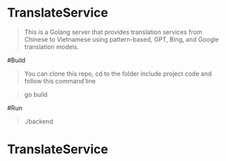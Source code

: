 # TranslateService
>This is a Golang server that provides translation services from Chinese to Vietnamese using pattern-based, GPT, Bing, and Google translation models.

#Build
>You can clone this repo, cd to the folder include project code and follow this command line

> go build

#Run
> ./backend
# TranslateService
